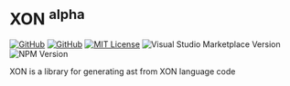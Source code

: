 # XON <sup>alpha</sup>

[![GitHub](https://img.shields.io/badge/GitHub-CORE-blue)](https://github.com/nizami/xon/tree/main/projects/core)
[![GitHub](https://img.shields.io/badge/GitHub-VSCODE-blue)](https://github.com/nizami/xon/tree/main/projects/vscode)
[![MIT License](https://img.shields.io/badge/License-MIT-blue)](https://github.com/nizami/xon/blob/main/LICENSE)
![Visual Studio Marketplace Version](https://img.shields.io/visual-studio-marketplace/v/nizami.xon?label=vscode&color=green)
![NPM Version](https://img.shields.io/npm/v/%40xon%2Fcore?color=green)

XON is a library for generating ast from XON language code

